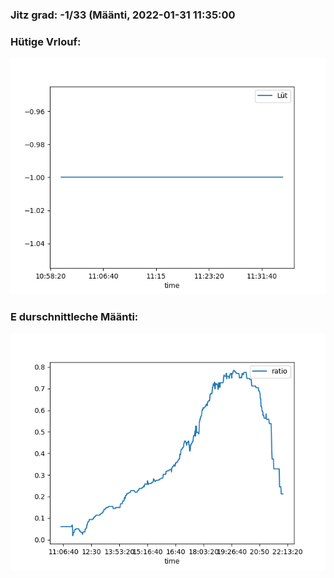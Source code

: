 ### Jitz grad: -1/33 (Määnti, 2022-01-31 11:35:00

### Hütige Vrlouf:
![Graph](Today.png)

### E durschnittleche Määnti:
![Graph](Määnti.png)